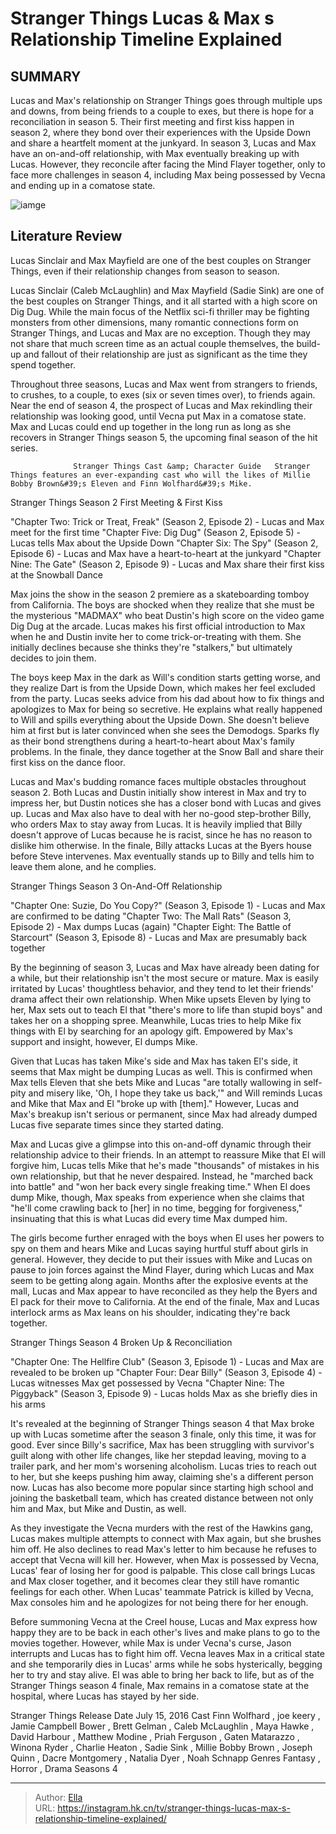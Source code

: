 # Stranger Things Lucas &amp; Max s Relationship Timeline Explained


## SUMMARY 



  Lucas and Max&#39;s relationship on Stranger Things goes through multiple ups and downs, from being friends to a couple to exes, but there is hope for a reconciliation in season 5.   Their first meeting and first kiss happen in season 2, where they bond over their experiences with the Upside Down and share a heartfelt moment at the junkyard.   In season 3, Lucas and Max have an on-and-off relationship, with Max eventually breaking up with Lucas. However, they reconcile after facing the Mind Flayer together, only to face more challenges in season 4, including Max being possessed by Vecna and ending up in a comatose state.  

![iamge](https://static1.srcdn.com/wordpress/wp-content/uploads/2023/12/lucas_max_relationshiptimeline_strangerthings.jpg)

## Literature Review
Lucas Sinclair and Max Mayfield are one of the best couples on Stranger Things, even if their relationship changes from season to season.




Lucas Sinclair (Caleb McLaughlin) and Max Mayfield (Sadie Sink) are one of the best couples on Stranger Things, and it all started with a high score on Dig Dug. While the main focus of the Netflix sci-fi thriller may be fighting monsters from other dimensions, many romantic connections form on Stranger Things, and Lucas and Max are no exception. Though they may not share that much screen time as an actual couple themselves, the build-up and fallout of their relationship are just as significant as the time they spend together.




Throughout three seasons, Lucas and Max went from strangers to friends, to crushes, to a couple, to exes (six or seven times over), to friends again. Near the end of season 4, the prospect of Lucas and Max rekindling their relationship was looking good, until Vecna put Max in a comatose state. Max and Lucas could end up together in the long run as long as she recovers in Stranger Things season 5, the upcoming final season of the hit series.

                  Stranger Things Cast &amp; Character Guide   Stranger Things features an ever-expanding cast who will the likes of Millie Bobby Brown&#39;s Eleven and Finn Wolfhard&#39;s Mike.    


 Stranger Things Season 2 
First Meeting &amp; First Kiss
         

  &#34;Chapter Two: Trick or Treat, Freak&#34; (Season 2, Episode 2) - Lucas and Max meet for the first time   &#34;Chapter Five: Dig Dug&#34; (Season 2, Episode 5) - Lucas tells Max about the Upside Down   &#34;Chapter Six: The Spy&#34; (Season 2, Episode 6) - Lucas and Max have a heart-to-heart at the junkyard   &#34;Chapter Nine: The Gate&#34; (Season 2, Episode 9) - Lucas and Max share their first kiss at the Snowball Dance  




Max joins the show in the season 2 premiere as a skateboarding tomboy from California. The boys are shocked when they realize that she must be the mysterious &#34;MADMAX&#34; who beat Dustin&#39;s high score on the video game Dig Dug at the arcade. Lucas makes his first official introduction to Max when he and Dustin invite her to come trick-or-treating with them. She initially declines because she thinks they&#39;re &#34;stalkers,&#34; but ultimately decides to join them.

The boys keep Max in the dark as Will&#39;s condition starts getting worse, and they realize Dart is from the Upside Down, which makes her feel excluded from the party. Lucas seeks advice from his dad about how to fix things and apologizes to Max for being so secretive. He explains what really happened to Will and spills everything about the Upside Down. She doesn&#39;t believe him at first but is later convinced when she sees the Demodogs. Sparks fly as their bond strengthens during a heart-to-heart about Max&#39;s family problems. In the finale, they dance together at the Snow Ball and share their first kiss on the dance floor.




Lucas and Max&#39;s budding romance faces multiple obstacles throughout season 2. Both Lucas and Dustin initially show interest in Max and try to impress her, but Dustin notices she has a closer bond with Lucas and gives up. Lucas and Max also have to deal with her no-good step-brother Billy, who orders Max to stay away from Lucas. It is heavily implied that Billy doesn&#39;t approve of Lucas because he is racist, since he has no reason to dislike him otherwise. In the finale, Billy attacks Lucas at the Byers house before Steve intervenes. Max eventually stands up to Billy and tells him to leave them alone, and he complies.



 Stranger Things Season 3 
On-And-Off Relationship
          

  &#34;Chapter One: Suzie, Do You Copy?&#34; (Season 3, Episode 1) - Lucas and Max are confirmed to be dating   &#34;Chapter Two: The Mall Rats&#34; (Season 3, Episode 2) - Max dumps Lucas (again)   &#34;Chapter Eight: The Battle of Starcourt&#34; (Season 3, Episode 8) - Lucas and Max are presumably back together  




By the beginning of season 3, Lucas and Max have already been dating for a while, but their relationship isn&#39;t the most secure or mature. Max is easily irritated by Lucas&#39; thoughtless behavior, and they tend to let their friends&#39; drama affect their own relationship. When Mike upsets Eleven by lying to her, Max sets out to teach El that &#34;there&#39;s more to life than stupid boys&#34; and takes her on a shopping spree. Meanwhile, Lucas tries to help Mike fix things with El by searching for an apology gift. Empowered by Max&#39;s support and insight, however, El dumps Mike.

Given that Lucas has taken Mike&#39;s side and Max has taken El&#39;s side, it seems that Max might be dumping Lucas as well. This is confirmed when Max tells Eleven that she bets Mike and Lucas &#34;are totally wallowing in self-pity and misery like, &#39;Oh, I hope they take us back,&#39;&#34; and Will reminds Lucas and Mike that Max and El &#34;broke up with [them].&#34; However, Lucas and Max&#39;s breakup isn&#39;t serious or permanent, since Max had already dumped Lucas five separate times since they started dating.




Max and Lucas give a glimpse into this on-and-off dynamic through their relationship advice to their friends. In an attempt to reassure Mike that El will forgive him, Lucas tells Mike that he&#39;s made &#34;thousands&#34; of mistakes in his own relationship, but that he never despaired. Instead, he &#34;marched back into battle&#34; and &#34;won her back every single freaking time.&#34; When El does dump Mike, though, Max speaks from experience when she claims that &#34;he&#39;ll come crawling back to [her] in no time, begging for forgiveness,&#34; insinuating that this is what Lucas did every time Max dumped him.

The girls become further enraged with the boys when El uses her powers to spy on them and hears Mike and Lucas saying hurtful stuff about girls in general. However, they decide to put their issues with Mike and Lucas on pause to join forces against the Mind Flayer, during which Lucas and Max seem to be getting along again. Months after the explosive events at the mall, Lucas and Max appear to have reconciled as they help the Byers and El pack for their move to California. At the end of the finale, Max and Lucas interlock arms as Max leans on his shoulder, indicating they&#39;re back together.






 Stranger Things Season 4 
Broken Up &amp; Reconciliation
          

  &#34;Chapter One: The Hellfire Club&#34; (Season 3, Episode 1) - Lucas and Max are revealed to be broken up   &#34;Chapter Four: Dear Billy&#34; (Season 3, Episode 4) - Lucas witnesses Max get possessed by Vecna   &#34;Chapter Nine: The Piggyback&#34; (Season 3, Episode 9) - Lucas holds Max as she briefly dies in his arms  

It&#39;s revealed at the beginning of Stranger Things season 4 that Max broke up with Lucas sometime after the season 3 finale, only this time, it was for good. Ever since Billy&#39;s sacrifice, Max has been struggling with survivor&#39;s guilt along with other life changes, like her stepdad leaving, moving to a trailer park, and her mom&#39;s worsening alcoholism. Lucas tries to reach out to her, but she keeps pushing him away, claiming she&#39;s a different person now. Lucas has also become more popular since starting high school and joining the basketball team, which has created distance between not only him and Max, but Mike and Dustin, as well.




As they investigate the Vecna murders with the rest of the Hawkins gang, Lucas makes multiple attempts to connect with Max again, but she brushes him off. He also declines to read Max&#39;s letter to him because he refuses to accept that Vecna will kill her. However, when Max is possessed by Vecna, Lucas&#39; fear of losing her for good is palpable. This close call brings Lucas and Max closer together, and it becomes clear they still have romantic feelings for each other. When Lucas&#39; teammate Patrick is killed by Vecna, Max consoles him and he apologizes for not being there for her enough.

Before summoning Vecna at the Creel house, Lucas and Max express how happy they are to be back in each other&#39;s lives and make plans to go to the movies together. However, while Max is under Vecna&#39;s curse, Jason interrupts and Lucas has to fight him off. Vecna leaves Max in a critical state and she temporarily dies in Lucas&#39; arms while he sobs hysterically, begging her to try and stay alive. El was able to bring her back to life, but as of the Stranger Things season 4 finale, Max remains in a comatose state at the hospital, where Lucas has stayed by her side. 




  Stranger Things   Release Date   July 15, 2016    Cast   Finn Wolfhard , joe keery , Jamie Campbell Bower , Brett Gelman , Caleb McLaughlin , Maya Hawke , David Harbour , Matthew Modine , Priah Ferguson , Gaten Matarazzo , Winona Ryder , Charlie Heaton , Sadie Sink , Millie Bobby Brown , Joseph Quinn , Dacre Montgomery , Natalia Dyer , Noah Schnapp    Genres   Fantasy , Horror , Drama    Seasons   4       


---

> Author: [Ella](https://instagram.hk.cn/)  
> URL: https://instagram.hk.cn/tv/stranger-things-lucas-max-s-relationship-timeline-explained/  

